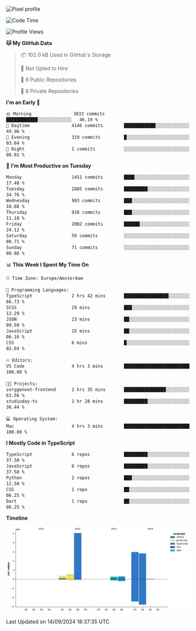 ![Pixel profile](https://pixel-profile.vercel.app/api/github-stats?username=Atchferox&screen_effect=true&theme=rainbow
)


<!--START_SECTION:waka-->
![Code Time](http://img.shields.io/badge/Code%20Time-415%20hrs%204%20mins-blue)

![Profile Views](http://img.shields.io/badge/Profile%20Views-0-blue)

**🐱 My GitHub Data** 

> 📦 102.0 kB Used in GitHub's Storage 
 > 
> 🚫 Not Opted to Hire
 > 
> 📜 6 Public Repositories 
 > 
> 🔑 8 Private Repositories 
 > 
**I'm an Early 🐤** 

```text
🌞 Morning                3833 commits        ████████████░░░░░░░░░░░░░   46.19 % 
🌆 Daytime                4146 commits        ████████████░░░░░░░░░░░░░   49.96 % 
🌃 Evening                319 commits         █░░░░░░░░░░░░░░░░░░░░░░░░   03.84 % 
🌙 Night                  1 commits           ░░░░░░░░░░░░░░░░░░░░░░░░░   00.01 % 
```
📅 **I'm Most Productive on Tuesday** 

```text
Monday                   1451 commits        ████░░░░░░░░░░░░░░░░░░░░░   17.48 % 
Tuesday                  2885 commits        █████████░░░░░░░░░░░░░░░░   34.76 % 
Wednesday                903 commits         ███░░░░░░░░░░░░░░░░░░░░░░   10.88 % 
Thursday                 928 commits         ███░░░░░░░░░░░░░░░░░░░░░░   11.18 % 
Friday                   2002 commits        ██████░░░░░░░░░░░░░░░░░░░   24.12 % 
Saturday                 59 commits          ░░░░░░░░░░░░░░░░░░░░░░░░░   00.71 % 
Sunday                   71 commits          ░░░░░░░░░░░░░░░░░░░░░░░░░   00.86 % 
```


📊 **This Week I Spent My Time On** 

```text
🕑︎ Time Zone: Europe/Amsterdam

💬 Programming Languages: 
TypeScript               2 hrs 42 mins       █████████████████░░░░░░░░   66.73 % 
SCSS                     29 mins             ███░░░░░░░░░░░░░░░░░░░░░░   12.29 % 
JSON                     23 mins             ██░░░░░░░░░░░░░░░░░░░░░░░   09.50 % 
JavaScript               15 mins             ██░░░░░░░░░░░░░░░░░░░░░░░   06.16 % 
CSS                      6 mins              █░░░░░░░░░░░░░░░░░░░░░░░░   02.84 % 

🔥 Editors: 
VS Code                  4 hrs 3 mins        █████████████████████████   100.00 % 

🐱‍💻 Projects: 
zorggenoot-frontend      2 hrs 35 mins       ████████████████░░░░░░░░░   63.56 % 
studioday-ts             1 hr 28 mins        █████████░░░░░░░░░░░░░░░░   36.44 % 

💻 Operating System: 
Mac                      4 hrs 3 mins        █████████████████████████   100.00 % 
```

**I Mostly Code in TypeScript** 

```text
TypeScript               6 repos             █████████░░░░░░░░░░░░░░░░   37.50 % 
JavaScript               6 repos             █████████░░░░░░░░░░░░░░░░   37.50 % 
Python                   2 repos             ███░░░░░░░░░░░░░░░░░░░░░░   12.50 % 
CSS                      1 repo              ██░░░░░░░░░░░░░░░░░░░░░░░   06.25 % 
Dart                     1 repo              ██░░░░░░░░░░░░░░░░░░░░░░░   06.25 % 
```



**Timeline**

![Lines of Code chart](https://raw.githubusercontent.com/Atchferox/Atchferox/main/assets/bar_graph.png)


 Last Updated on 14/09/2024 18:37:35 UTC
<!--END_SECTION:waka-->
